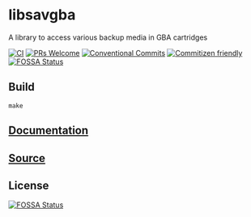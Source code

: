 # libsavgba
A library to access various backup media in GBA cartridges

[![CI](https://github.com/laqieer/libsavgba/actions/workflows/main.yml/badge.svg)](https://github.com/laqieer/libsavgba/actions/workflows/main.yml)
[![PRs Welcome](https://img.shields.io/badge/PRs-welcome-brightgreen.svg?style=flat-square)](http://makeapullrequest.com)
[![Conventional Commits](https://img.shields.io/badge/Conventional%20Commits-1.0.0-yellow.svg)](https://conventionalcommits.org)
[![Commitizen friendly](https://img.shields.io/badge/commitizen-friendly-brightgreen.svg)](http://commitizen.github.io/cz-cli/)
[![FOSSA Status](https://app.fossa.com/api/projects/git%2Bgithub.com%2Flaqieer%2Flibsavgba.svg?type=shield)](https://app.fossa.com/projects/git%2Bgithub.com%2Flaqieer%2Flibsavgba?ref=badge_shield)

## Build

`make`

## [Documentation](https://laqieer.github.io/libsavgba/)

## [Source](https://github.com/laqieer/libsavgba)

## License
[![FOSSA Status](https://app.fossa.com/api/projects/git%2Bgithub.com%2Flaqieer%2Flibsavgba.svg?type=large)](https://app.fossa.com/projects/git%2Bgithub.com%2Flaqieer%2Flibsavgba?ref=badge_large)
